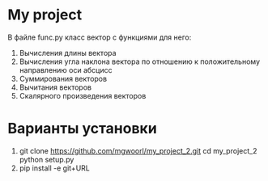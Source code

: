 # My project
В файле func.py класс вектор с функциями для него:
1. Вычисления длины вектора
2. Вычисления угла наклона вектора по отношению к положительному направлению оси абсцисс
3. Суммирования векторов
4. Вычитания векторов
5. Скалярного произведения векторов

# Варианты установки
1. git clone https://github.com/mgwoorl/my_project_2.git
   cd my_project_2
   python setup.py
2. pip install -e git+URL 
